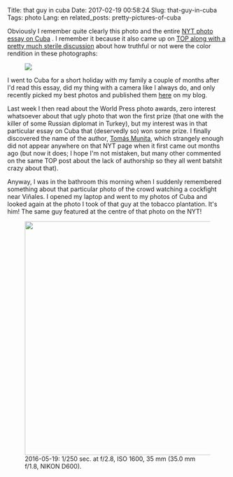 Title: that guy in cuba
Date: 2017-02-19 00:58:24
Slug: that-guy-in-cuba
Tags: photo
Lang: en
related_posts: pretty-pictures-of-cuba

Obviously I remember quite clearly this photo and the entire [NYT photo essay on Cuba](https://www.nytimes.com/interactive/2016/03/19/world/americas/cuba-on-the-edge-of-change-photo-essay.html)
. I remember it because it also came up on [TOP along with a pretty much sterile discussion](http://theonlinephotographer.typepad.com/the_online_photographer/2016/03/what-should-a-color-photo-look-like.html) about how truthful or not were the color rendition in these photographs:

<figure>
<img src="{filename}/images/TOP_post_2016-03-21_Cuba.png">
</figure>

<!-- PELICAN_END_SUMMARY -->

I went to Cuba for a short holiday with my family a couple of months after I'd read this essay, did my thing with a camera like I always do, and only recently picked my best photos and published them [here]({filename}2017-02-12-pretty-pictures-of-cuba.md) on my blog.

Last week I then read about the World Press photo awards, zero interest whatsoever about that ugly photo that won the first prize (that one with the killer of some Russian diplomat in Turkey), but my interest was in that particular essay on Cuba that (deservedly so) won some prize. I finally discovered the name of the author, [Tomás Munita](https://www.worldpressphoto.org/collection/photo/2017/daily-life/tomás-munita), which strangely enough did not appear anywhere on that NYT page when it first came out months ago (but now it does; I hope I'm not mistaken, but many other commented on the same TOP post about the lack of authorship so they all went batshit crazy about that).

Anyway, I was in the bathroom this morning when I suddenly remembered something about that particular photo of the crowd watching a cockfight near Viñales. I opened my laptop and went to my photos of Cuba and looked again at the photo I took of that guy at the tobacco plantation. It's him! The same guy featured at the centre of that photo on the NYT!

<figure>
<a href="https://www.flickr.com/photos/aadm/30520285024/" title="20160519_AA39251.jpg"><img src="https://farm6.staticflickr.com/5640/30520285024_136b6f550f_h.jpg" width="800" height="534"></a>
<figcaption>2016-05-19: 1/250 sec. at f/2.8, ISO 1600, 35 mm (35.0 mm f/1.8, NIKON D600).</figcaption>
</figure>


<!-- PELICAN_END_SUMMARY -->
